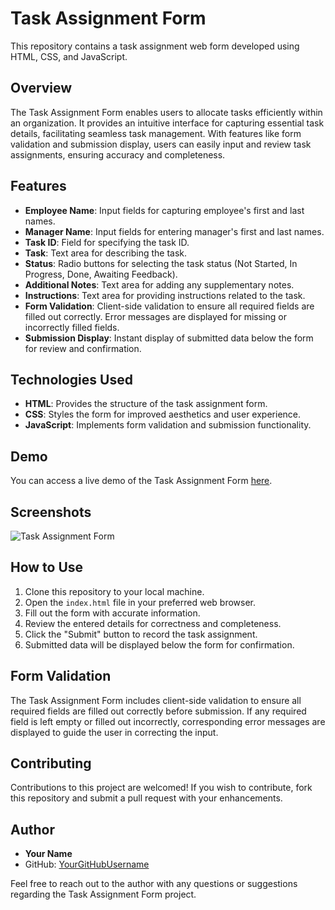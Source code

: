 # Task Assignment Form

This repository contains a task assignment web form developed using HTML, CSS, and JavaScript.

## Overview

The Task Assignment Form enables users to allocate tasks efficiently within an organization. It provides an intuitive interface for capturing essential task details, facilitating seamless task management. With features like form validation and submission display, users can easily input and review task assignments, ensuring accuracy and completeness.

## Features

- **Employee Name**: Input fields for capturing employee's first and last names.
- **Manager Name**: Input fields for entering manager's first and last names.
- **Task ID**: Field for specifying the task ID.
- **Task**: Text area for describing the task.
- **Status**: Radio buttons for selecting the task status (Not Started, In Progress, Done, Awaiting Feedback).
- **Additional Notes**: Text area for adding any supplementary notes.
- **Instructions**: Text area for providing instructions related to the task.
- **Form Validation**: Client-side validation to ensure all required fields are filled out correctly. Error messages are displayed for missing or incorrectly filled fields.
- **Submission Display**: Instant display of submitted data below the form for review and confirmation.

## Technologies Used

- **HTML**: Provides the structure of the task assignment form.
- **CSS**: Styles the form for improved aesthetics and user experience.
- **JavaScript**: Implements form validation and submission functionality.

## Demo

You can access a live demo of the Task Assignment Form [here](anku2323.github.io/Form/).

## Screenshots

![Task Assignment Form](https://github.com/anku2323/Form/assets/150881471/71313eaa-ac87-4253-8729-49ac3f5e50fc)


## How to Use

1. Clone this repository to your local machine.
2. Open the `index.html` file in your preferred web browser.
3. Fill out the form with accurate information.
4. Review the entered details for correctness and completeness.
5. Click the "Submit" button to record the task assignment.
6. Submitted data will be displayed below the form for confirmation.

## Form Validation

The Task Assignment Form includes client-side validation to ensure all required fields are filled out correctly before submission. If any required field is left empty or filled out incorrectly, corresponding error messages are displayed to guide the user in correcting the input.

## Contributing

Contributions to this project are welcomed! If you wish to contribute, fork this repository and submit a pull request with your enhancements.

## Author

- **Your Name**
- GitHub: [YourGitHubUsername](https://github.com/anku2323)

Feel free to reach out to the author with any questions or suggestions regarding the Task Assignment Form project.
